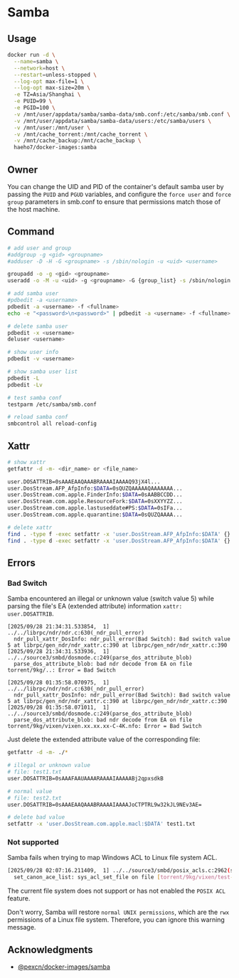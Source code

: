 # Samba

## Usage

```sh
docker run -d \
  --name=samba \
  --network=host \
  --restart=unless-stopped \
  --log-opt max-file=1 \
  --log-opt max-size=20m \
  -e TZ=Asia/Shanghai \
  -e PUID=99 \
  -e PGID=100 \
  -v /mnt/user/appdata/samba/samba-data/smb.conf:/etc/samba/smb.conf \
  -v /mnt/user/appdata/samba/samba-data/users:/etc/samba/users \
  -v /mnt/user:/mnt/user \
  -v /mnt/cache_torrent:/mnt/cache_torrent \
  -v /mnt/cache_backup:/mnt/cache_backup \
  haeho7/docker-images:samba
```

## Owner

You can change the UID and PID of the container's default samba user by passing the `PUID` and `PGUD` variables, and configure the `force user` and `force group` parameters in smb.conf to ensure that permissions match those of the host machine.

## Command

```sh
# add user and group
#addgroup -g <gid> <groupname>
#adduser -D -H -G <groupname> -s /sbin/nologin -u <uid> <username>

groupadd -o -g <gid> <groupname>
useradd -o -M -u <uid> -g <groupname> -G {group_list} -s /sbin/nologin <username>

# add samba user
#pdbedit -a <username>
pdbedit -a <username> -f <fullname>
echo -e "<password>\n<password>" | pdbedit -a <username> -f <fullname> -t

# delete samba user
pdbedit -x <username>
deluser <username>

# show user info
pdbedit -v <username>

# show samba user list
pdbedit -L
pdbedit -Lv

# test samba conf
testparm /etc/samba/smb.conf

# reload samba conf
smbcontrol all reload-config
```

## Xattr

```sh
# show xattr
getfattr -d -m- <dir_name> or <file_name>

user.DOSATTRIB=0sAAAEAAQAAABRAAAAIAAAAQ93jX4l...
user.DosStream.AFP_AfpInfo:$DATA=0sQUZQAAAAAQAAAAAAA...
user.DosStream.com.apple.FinderInfo:$DATA=0sAABBCCDD...
user.DosStream.com.apple.ResourceFork:$DATA=0sXXYYZZ...
user.DosStream.com.apple.lastuseddate#PS:$DATA=0sIFa...
user.DosStream.com.apple.quarantine:$DATA=0sQUZQAAAA...

# delete xattr
find . -type f -exec setfattr -x 'user.DosStream.AFP_AfpInfo:$DATA' {} \; 
find . -type d -exec setfattr -x 'user.DosStream.AFP_AfpInfo:$DATA' {} \;
```

## Errors

### Bad Switch

Samba encountered an illegal or unknown value (switch value 5) while parsing the file's EA (extended attribute) information `xattr: user.DOSATTRIB`.

```log
[2025/09/28 21:34:31.533854,  1] ../../librpc/ndr/ndr.c:630(_ndr_pull_error)
  ndr_pull_xattr_DosInfo: ndr_pull_error(Bad Switch): Bad switch value 5 at librpc/gen_ndr/ndr_xattr.c:390 at librpc/gen_ndr/ndr_xattr.c:390
[2025/09/28 21:34:31.533936,  1] ../../source3/smbd/dosmode.c:249(parse_dos_attribute_blob)
  parse_dos_attribute_blob: bad ndr decode from EA on file torrent/9kg/..: Error = Bad Switch

[2025/09/28 01:35:58.070975,  1] ../../librpc/ndr/ndr.c:630(_ndr_pull_error)
  ndr_pull_xattr_DosInfo: ndr_pull_error(Bad Switch): Bad switch value 5 at librpc/gen_ndr/ndr_xattr.c:390 at librpc/gen_ndr/ndr_xattr.c:390
[2025/09/28 01:35:58.071011,  1] ../../source3/smbd/dosmode.c:249(parse_dos_attribute_blob)
  parse_dos_attribute_blob: bad ndr decode from EA on file torrent/9kg/vixen/vixen.xx.xx.xx-C-4K.nfo: Error = Bad Switch
```

Just delete the extended attribute value of the corresponding file:

```sh
getfattr -d -m- ./*

# illegal or unknown value
# file: test1.txt
user.DOSATTRIB=0sAAAFAAUAAAARAAAAIAAAAABj2qpxsdkB

# normal value
# file: test2.txt
user.DOSATTRIB=0sAAAEAAQAAABRAAAAIAAAAJoCTPTRL9w32kJL9NEv3AE=

# delete bad value
setfattr -x 'user.DosStream.com.apple.macl:$DATA' test1.txt
```

### Not supported

Samba fails when trying to map Windows ACL to Linux file system ACL.

```sh
[2025/09/28 02:07:16.211409,  1] ../../source3/smbd/posix_acls.c:2962(set_canon_ace_list)
  set_canon_ace_list: sys_acl_set_file on file [torrent/9kg/vixen/test-dir]: (Not supported)
```

The current file system does not support or has not enabled the `POSIX ACL` feature.

Don't worry, Samba will restore `normal UNIX permissions`, which are the `rwx` permissions of a Linux file system. Therefore, you can ignore this warning message.

## Acknowledgments

- [@pexcn/docker-images/samba](https://github.com/pexcn/docker-images/blob/master/utils/samba)
